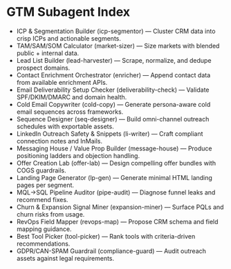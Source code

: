 # GTM Subagent Index

- ICP & Segmentation Builder (icp-segmentor) — Cluster CRM data into crisp ICPs and actionable segments.
- TAM/SAM/SOM Calculator (market-sizer) — Size markets with blended public + internal data.
- Lead List Builder (lead-harvester) — Scrape, normalize, and dedupe prospect domains.
- Contact Enrichment Orchestrator (enricher) — Append contact data from available enrichment APIs.
- Email Deliverability Setup Checker (deliverability-check) — Validate SPF/DKIM/DMARC and domain health.
- Cold Email Copywriter (cold-copy) — Generate persona-aware cold email sequences across frameworks.
- Sequence Designer (seq-designer) — Build omni-channel outreach schedules with exportable assets.
- LinkedIn Outreach Safety & Snippets (li-writer) — Craft compliant connection notes and InMails.
- Messaging House / Value Prop Builder (message-house) — Produce positioning ladders and objection handling.
- Offer Creation Lab (offer-lab) — Design compelling offer bundles with COGS guardrails.
- Landing Page Generator (lp-gen) — Generate minimal HTML landing pages per segment.
- MQL→SQL Pipeline Auditor (pipe-audit) — Diagnose funnel leaks and recommend fixes.
- Churn & Expansion Signal Miner (expansion-miner) — Surface PQLs and churn risks from usage.
- RevOps Field Mapper (revops-map) — Propose CRM schema and field mapping guidance.
- Best Tool Picker (tool-picker) — Rank tools with criteria-driven recommendations.
- GDPR/CAN-SPAM Guardrail (compliance-guard) — Audit outreach assets against legal requirements.
